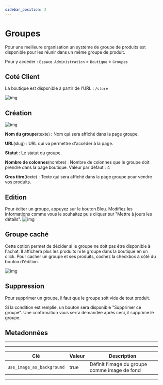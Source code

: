 ```yaml
---
sidebar_position: 2
---
```


# Groupes
Pour une meilleure organisation un système de groupe de produits est disponible pour les réunir dans un même groupe de produit.

Pour y accéder : `Espace Administration` > `Boutique` > `Groupes`

## Coté Client

La boutique est disponible à partir de l'URL : `/store`

![img](/img/next_gen/Store/Groupe/image_1.png)

## Création
![img](/img/next_gen/Store/Groupe/image_2.png)

**Nom du groupe**(texte) : Nom qui sera affiché dans la page groupe.

**URL**(slug) : URL qui va permettre d'accéder à la page.

**Statut** : Le statut du groupe. 

**Nombre de colonnes**(nombre) : Nombre de colonnes que le groupe doit prendre dans la page boutique. Valeur par défaut : 4

**Gros titre**(texte) : Texte qui sera affiché dans la page groupe pour vendre vos produits.


## Edition

Pour éditer un groupe, appuyez sur le bouton Bleu.
Modifiez les informations comme vous le souhaitez puis cliquer sur "Mettre à jours les détails".
![img](/img/next_gen/Store/Groupe/image_3.png)

## Groupe caché
Cette option permet de décider si le groupe ne doit pas être disponible à l'achat. Il affichera plus les produits ni le groupe dans la boutique en un click. Pour cacher un groupe et ses produits, cochez la checkbox à côté du bouton d'édition.

![img](/img/next_gen/Store/Groupe/image_4.png)

## Suppression
Pour supprimer un groupe, il faut que le groupe soit vide de tout produit. 

Si la condition est remplie, un bouton sera disponible "Supprimer ce groupe". Une confirmation vous serra demandée après ceci, il supprime le groupe.

## Metadonnées
-----
-------------
| Clé | Valeur | Description |
| --- | ------ | ----------- |
| `use_image_as_background` | true | Définit l’image du groupe comme image de fond |
-------------